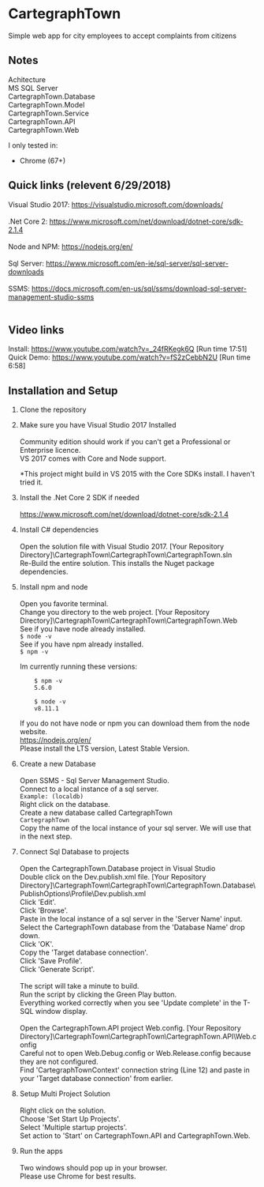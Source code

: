 # CartegraphTown
Simple web app for city employees to accept complaints from citizens

## Notes
Achitecture <br />
    MS SQL Server <br />
    CartegraphTown.Database <br />
    CartegraphTown.Model <br />
    CartegraphTown.Service <br />
    CartegraphTown.API <br />
    CartegraphTown.Web <br />

I only tested in:
* Chrome (67+)

## Quick links (relevent 6/29/2018)
Visual Studio 2017: https://visualstudio.microsoft.com/downloads/<br />
<br />
.Net Core 2: https://www.microsoft.com/net/download/dotnet-core/sdk-2.1.4<br />
<br />
Node and NPM: https://nodejs.org/en/<br />
<br />
Sql Server: https://www.microsoft.com/en-ie/sql-server/sql-server-downloads <br />
<br />
SSMS: https://docs.microsoft.com/en-us/sql/ssms/download-sql-server-management-studio-ssms <br />
<br />

## Video links
Install: https://www.youtube.com/watch?v=_24fRKegk6Q [Run time 17:51]  <br />
Quick Demo: https://www.youtube.com/watch?v=fS2zCebbN2U [Run time 6:58] <br />

## Installation and Setup

1. Clone the repository

2. Make sure you have Visual Studio 2017 Installed <br />
    <br />
    Community edition should work if you can't get a Professional or Enterprise licence.<br />
    VS 2017 comes with Core and Node support.<br />

    *This project might build in VS 2015 with the Core SDKs install. I haven't tried it.<br />

3. Install the .Net Core 2 SDK if needed<br />
    <br />
    https://www.microsoft.com/net/download/dotnet-core/sdk-2.1.4<br />

4. Install C# dependencies<br />
    <br />
    Open the solution file with Visual Studio 2017. [Your Repository Directory]\CartegraphTown\CartegraphTown\CartegraphTown.sln<br />
    Re-Build the entire solution. This installs the Nuget package dependencies.<br />

5. Install npm and node<br />
    <br />
    Open you favorite terminal.<br />
    Change you directory to the web project. [Your Repository Directory]\CartegraphTown\CartegraphTown\CartegraphTown.Web<br />
    See if you have node already installed.<br />
     ``` $ node -v  ```<br />
     See if you have npm already installed.<br />
     ``` $ npm -v  ```

    Im currently running these versions:

    ```
        $ npm -v
        5.6.0

        $ node -v
        v8.11.1
    ```

    If you do not have node or npm you can download them from the node website.<br />
    https://nodejs.org/en/<br />
    Please install the LTS version, Latest Stable Version.<br />

5. Create a new Database<br />
    <br />
    Open SSMS - Sql Server Management Studio.<br />
    Connect to a local instance of a sql server.<br />
    ``` Example: (localdb) ```<br />
    Right click on the database.<br />
    Create a new database called CartegraphTown<br />
    ``` CartegraphTown ```<br />
    Copy the name of the local instance of your sql server. We  will use that in the next step.<br />

6. Connect Sql Database to projects<br />
    <br />
    Open the CartegraphTown.Database project in Visual Studio <br />
    Double click on the Dev.publish.xml file. [Your Repository Directory]\CartegraphTown\CartegraphTown\CartegraphTown.Database\PublishOptions\Profile\Dev.publish.xml <br />
    Click 'Edit'. <br />
    Click 'Browse'. <br />
    Paste in the local instance of a sql server in the 'Server Name' input. <br />
    Select the CartegraphTown database from the 'Database Name' drop down. <br />
    Click 'OK'. <br />
    Copy the 'Target database connection'. <br />
    Click 'Save Profile'. <br />
    Click 'Generate Script'. <br />
    <br />
    The script will take a minute to build.<br />
    Run the script by clicking the Green Play button.<br />
    Everything worked correctly when you see 'Update complete' in the T-SQL window display.<br />
    <br />
    Open the CartegraphTown.API project Web.config. [Your Repository Directory]\CartegraphTown\CartegraphTown\CartegraphTown.API\Web.config <br />
    Careful not to open Web.Debug.config or Web.Release.config because they are not configured. <br />
    Find 'CartegraphTownContext' connection string (Line 12) and paste in your 'Target database connection' from earlier. <br />

7. Setup Multi Project Solution<br />
    <br />
    Right click on the solution.<br />
    Choose 'Set Start Up Projects'.<br />
    Select 'Multiple startup projects'.<br />
    Set action to 'Start' on CartegraphTown.API and CartegraphTown.Web.<br />

8. Run the apps<br />
    <br />
    Two windows should pop up in your browser.<br />
    Please use Chrome for best results.<br />
